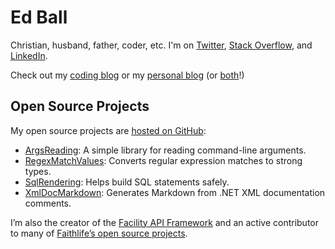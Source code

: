 
# Ed Ball

Christian, husband, father, coder, etc. I'm on [Twitter](https://twitter.com/ejball), [Stack Overflow](https://stackoverflow.com/users/23818/ed-ball), and [LinkedIn](https://www.linkedin.com/in/ejball94/).

Check out my [coding blog](blog/code/) or my [personal blog](blog/life/) (or [both](/blog/)!)

## Open Source Projects

My open source projects are [hosted on GitHub](https://github.com/ejball):

* [ArgsReading](ArgsReading/): A simple library for reading command-line arguments.
* [RegexMatchValues](RegexMatchValues/): Converts regular expression matches to strong types.
* [SqlRendering](SqlRendering/): Helps build SQL statements safely.
* [XmlDocMarkdown](XmlDocMarkdown/): Generates Markdown from .NET XML documentation comments.

I’m also the creator of the [Facility API Framework](https://facilityapi.github.io/) and an active contributor to many of [Faithlife’s open source projects](https://faithlife.github.io/).
